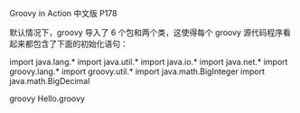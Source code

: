 Groovy in Action 中文版 P178

默认情况下，groovy 导入了 6 个包和两个类，这使得每个 groovy 源代码程序看
起来都包含了下面的初始化语句：

import java.lang.*
import java.util.*
import java.io.*
import java.net.*
import groovy.lang.*
import groovy.util.*
import java.math.BigInteger
import java.math.BigDecimal

groovy Hello.groovy